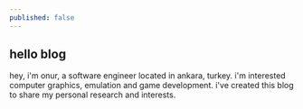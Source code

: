 ```yaml
---
published: false
---
```

## hello blog

hey, i'm onur, a software engineer located in ankara, turkey. i'm interested computer graphics, emulation and game development. i've created this blog to share my personal research and interests.
